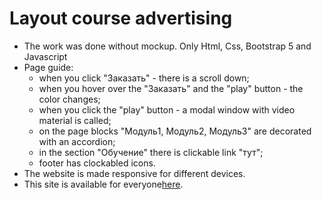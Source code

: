 # Layout course advertising
* The work was done without mockup. Only Html, Css, Bootstrap 5 and Javascript
* Page guide:
  - when you click "Заказать" - there is a scroll down;
  - when you hover over the "Заказать" and the "play" button - the color changes;
  - when you click the "play" button - a modal window with video material is called;
  - on the page blocks "Модуль1, Модуль2, Модуль3" are decorated with an accordion;
  - in the section "Обучение" there is clickable link "тут";
  - footer has clockabled icons.
* The website is made responsive for different devices.
* This site is available for everyone[here](https://bilostenko.github.io/layout-course-advertising/).
